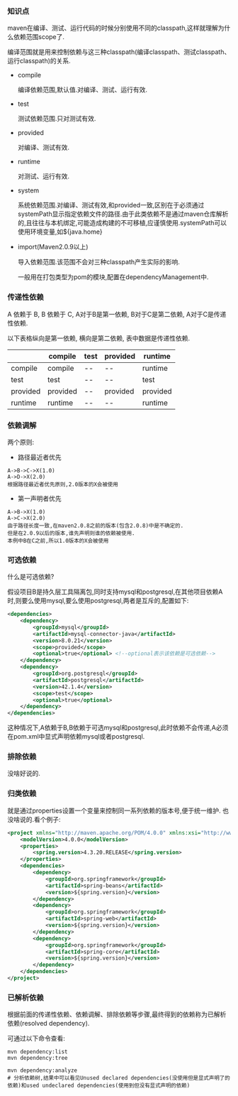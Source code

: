 ### 知识点
maven在编译、测试、运行代码的时候分别使用不同的classpath,这样就理解为什么依赖范围scope了.

编译范围就是用来控制依赖与这三种classpath(编译classpath、测试classpath、运行classpath)的关系.

* compile

    编译依赖范围,默认值.对编译、测试、运行有效.
* test

    测试依赖范围.只对测试有效.
* provided

    对编译、测试有效.
* runtime

    对测试、运行有效.
* system

    系统依赖范围.对编译、测试有效,和provided一致,区别在于必须通过systemPath显示指定依赖文件的路径.由于此类依赖不是通过maven仓库解析的,且往往与本机绑定,可能造成构建的不可移植,应谨慎使用.systemPath可以使用环境变量,如${java.home}
* import(Maven2.0.9以上)

    导入依赖范围.该范围不会对三种classpath产生实际的影响.
   
    一般用在打包类型为pom的模块,配置在dependencyManagement中.

### 传递性依赖

A 依赖于 B, B 依赖于 C, A对于B是第一依赖, B对于C是第二依赖, A对于C是传递性依赖.

以下表格纵向是第一依赖, 横向是第二依赖, 表中数据是传递性依赖.

|          | compile  | test | provided | runtime  |
|----------|----------|------|----------|----------|
| compile  | compile  | --   | --       | runtime  |
| test     | test     | --   | --       | test     |
| provided | provided | --   | provided | provided |
| runtime  | runtime  | --   | --       | runtime  |

### 依赖调解
两个原则:
* 路径最近者优先
```text
A->B->C->X(1.0)
A->D->X(2.0)
根据路径最近者优先原则,2.0版本的X会被使用
```
* 第一声明者优先
```text
A->B->X(1.0)
A->C->X(2.0)
由于路径长度一致,在maven2.0.8之前的版本(包含2.0.8)中是不确定的.
但是在2.0.9以后的版本,谁先声明则谁的依赖被使用.
本例中B在C之前,所以1.0版本的X会被使用
```
### 可选依赖
什么是可选依赖?

假设项目B是持久层工具隔离包,同时支持mysql和postgresql,在其他项目依赖A时,则要么使用mysql,要么使用postgresql,两者是互斥的,配置如下:
```xml
<dependencies>
    <dependency>
        <groupId>mysql</groupId>
        <artifactId>mysql-connector-java</artifactId>
        <version>8.0.21</version>
        <scope>provided</scope>
        <optional>true</optional> <!--optional表示该依赖是可选依赖-->
    </dependency>
    <dependency>
        <groupId>org.postgresql</groupId>
        <artifactId>postgresql</artifactId>
        <version>42.1.4</version>
        <scope>test</scope>
        <optional>true</optional>
    </dependency>
</dependencies>
```
这种情况下,A依赖于B,B依赖于可选mysql和postgresql,此时依赖不会传递,A必须在pom.xml中显式声明依赖mysql或者postgresql.

### 排除依赖
没啥好说的.

### 归类依赖
就是通过properties设置一个变量来控制同一系列依赖的版本号,便于统一维护.
也没啥说的.看个例子:
```xml
<project xmlns="http://maven.apache.org/POM/4.0.0" xmlns:xsi="http://www.w3.org/2001/XMLSchema-instance" xsi:schemaLocation="http://maven.apache.org/POM/4.0.0 http://maven.apache.org/xsd/maven-4.0.0.xsd">
    <modelVersion>4.0.0</modelVersion>
    <properties>
        <spring.version>4.3.20.RELEASE</spring.version>
    </properties>
    <dependencies>
        <dependency>
            <groupId>org.springframework</groupId>
            <artifactId>spring-beans</artifactId>
            <version>${spring.version}</version>
        </dependency>
        <dependency>
            <groupId>org.springframework</groupId>
            <artifactId>spring-web</artifactId>
            <version>${spring.version}</version>
        </dependency>
        <dependency>
            <groupId>org.springframework</groupId>
            <artifactId>spring-core</artifactId>
            <version>${spring.version}</version>
        </dependency>
    </dependencies>
</project>
```

### 已解析依赖
根据前面的传递性依赖、依赖调解、排除依赖等步骤,最终得到的依赖称为已解析依赖(resolved dependency).

可通过以下命令查看:
```shell
mvn dependency:list
mvn dependency:tree

mvn dependency:analyze
# 分析依赖树,结果中可以看见Unused declared dependencies(没使用但是显式声明了的依赖)和used undeclared dependencies(使用到但没有显式声明的依赖)
```